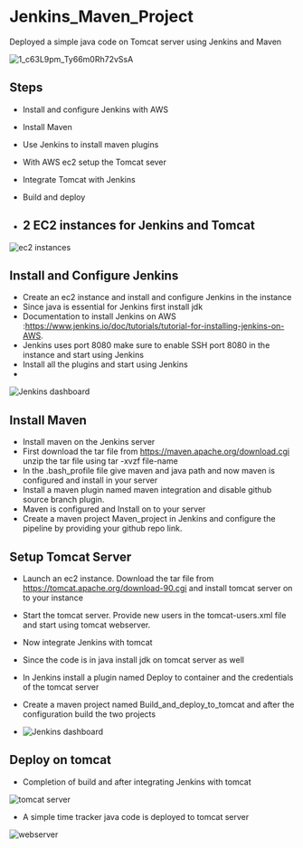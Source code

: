 # Jenkins_Maven_Project
Deployed a simple java code on Tomcat server using Jenkins and Maven

 ![1_c63L9pm_Ty66m0Rh72vSsA](https://github.com/Faizan64/Jenkins_Maven_Project/assets/91891601/ffecc85a-6efc-4abf-9774-f285737e8936)


## Steps
- Install and configure Jenkins with AWS
- Install Maven
- Use Jenkins to install maven plugins
- With AWS ec2 setup the Tomcat sever
- Integrate Tomcat with Jenkins
- Build and deploy

- ## 2 EC2 instances for Jenkins and Tomcat 

![ec2 instances](https://github.com/Faizan64/Jenkins_Maven_Project/assets/91891601/86c62ace-9505-42d1-b035-5ce88555d427)

## Install and Configure Jenkins
- Create an ec2 instance and install and configure Jenkins in the instance
- Since java is essential for Jenkins first install jdk
- Documentation to install Jenkins on AWS :https://www.jenkins.io/doc/tutorials/tutorial-for-installing-jenkins-on-AWS.
- Jenkins uses port 8080 make sure to enable SSH port 8080 in the instance and start using Jenkins
- Install all the plugins and start using Jenkins
- 

![Jenkins dashboard](https://github.com/Faizan64/Jenkins_Maven_Project/assets/91891601/f9f8ec69-d66e-4a8d-aa75-093382c71992)

## Install Maven 
- Install maven on the Jenkins server
- First download the tar file from https://maven.apache.org/download.cgi unzip the tar file using tar -xvzf file-name
- In the .bash_profile file give maven and java path and now maven is configured and install in your server
- Install a maven plugin named maven integration and disable github source branch plugin.
- Maven is configured and Install on to your server
- Create a maven project Maven_project in Jenkins and configure the pipeline by providing your github repo link.

## Setup Tomcat Server
- Launch an ec2 instance. Download the tar file from https://tomcat.apache.org/download-90.cgi and install tomcat server on to your instance
- Start the tomcat server. Provide new users in the tomcat-users.xml file and start using tomcat webserver.
- Now integrate Jenkins with tomcat
- Since the code is in java install jdk on tomcat server as well
- In Jenkins install a plugin named Deploy to container and the credentials of the tomcat server
- Create a maven project named Build_and_deploy_to_tomcat and after the configuration build the two projects

- ![Jenkins dashboard](https://github.com/Faizan64/Jenkins_Maven_Project/assets/91891601/f9f8ec69-d66e-4a8d-aa75-093382c71992)

## Deploy on tomcat 
- Completion of build and after integrating Jenkins with tomcat

 ![tomcat server](https://github.com/Faizan64/Jenkins_Maven_Project/assets/91891601/768d1a05-3a84-4df6-be8b-64ecd86cd814)

- A simple time tracker java code is deployed to tomcat server

![webserver](https://github.com/Faizan64/Jenkins_Maven_Project/assets/91891601/dfbdb531-2cfc-44f7-8c57-e841d51049b9)
